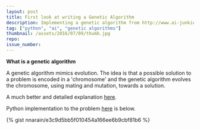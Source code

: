 ```yaml
---
layout: post
title: First look at writing a Genetic Algorithm
description: Implementing a genetic algorithm from http://www.ai-junkie.com/ga/intro/gat3.html
tag: ["python", "ai", "genetic algorithms"]
thumbnail: /assets/2016/07/09/thumb.jpg
repo:
issue_number:
---
```


**What is a genetic algorithm**

A genetic algorithm mimics evolution. The idea is that a possible solution to a problem
is encoded in a 'chromosome' and the genetic algorithm evolves the chromosome, using mating and mutation, towards a solution.

A much better and detailed explanation [here](http://www.ai-junkie.com/ga/intro/gat1.html).

Python implementation to the problem [here](http://www.ai-junkie.com/ga/intro/gat3.html) is below.

{% gist nnarain/e3c9d5bb5f010454a166ee6b9cbf81b6 %}
